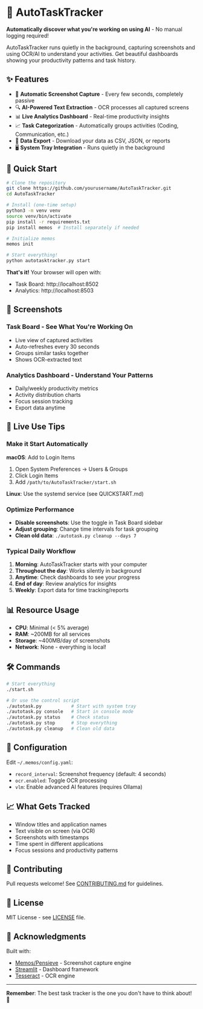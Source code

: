 # 🤖 AutoTaskTracker

**Automatically discover what you're working on using AI** - No manual logging required!

AutoTaskTracker runs quietly in the background, capturing screenshots and using OCR/AI to understand your activities. Get beautiful dashboards showing your productivity patterns and task history.

## ✨ Features

- 📸 **Automatic Screenshot Capture** - Every few seconds, completely passive
- 🔍 **AI-Powered Text Extraction** - OCR processes all captured screens  
- 📊 **Live Analytics Dashboard** - Real-time productivity insights
- 📈 **Task Categorization** - Automatically groups activities (Coding, Communication, etc.)
- 💾 **Data Export** - Download your data as CSV, JSON, or reports
- 🖥️ **System Tray Integration** - Runs quietly in the background

## 🚀 Quick Start

```bash
# Clone the repository
git clone https://github.com/yourusername/AutoTaskTracker.git
cd AutoTaskTracker

# Install (one-time setup)
python3 -m venv venv
source venv/bin/activate
pip install -r requirements.txt
pip install memos  # Install separately if needed

# Initialize memos
memos init

# Start everything!
python autotasktracker.py start
```

**That's it!** Your browser will open with:
- Task Board: http://localhost:8502
- Analytics: http://localhost:8503

## 📸 Screenshots

### Task Board - See What You're Working On
- Live view of captured activities
- Auto-refreshes every 30 seconds
- Groups similar tasks together
- Shows OCR-extracted text

### Analytics Dashboard - Understand Your Patterns  
- Daily/weekly productivity metrics
- Activity distribution charts
- Focus session tracking
- Export data anytime

## 🎯 Live Use Tips

### Make it Start Automatically

**macOS**: Add to Login Items
1. Open System Preferences → Users & Groups
2. Click Login Items
3. Add `/path/to/AutoTaskTracker/start.sh`

**Linux**: Use the systemd service (see QUICKSTART.md)

### Optimize Performance

- **Disable screenshots**: Use the toggle in Task Board sidebar
- **Adjust grouping**: Change time intervals for task grouping
- **Clean old data**: `./autotask.py cleanup --days 7`

### Typical Daily Workflow

1. **Morning**: AutoTaskTracker starts with your computer
2. **Throughout the day**: Works silently in background
3. **Anytime**: Check dashboards to see your progress
4. **End of day**: Review analytics for insights
5. **Weekly**: Export data for time tracking/reports

## 📊 Resource Usage

- **CPU**: Minimal (< 5% average)
- **RAM**: ~200MB for all services
- **Storage**: ~400MB/day of screenshots
- **Network**: None - everything is local!

## 🛠️ Commands

```bash
# Start everything
./start.sh

# Or use the control script
./autotask.py           # Start with system tray
./autotask.py console   # Start in console mode  
./autotask.py status    # Check status
./autotask.py stop      # Stop everything
./autotask.py cleanup   # Clean old data
```

## 🔧 Configuration

Edit `~/.memos/config.yaml`:
- `record_interval`: Screenshot frequency (default: 4 seconds)
- `ocr.enabled`: Toggle OCR processing
- `vlm`: Enable advanced AI features (requires Ollama)

## 📈 What Gets Tracked

- Window titles and application names
- Text visible on screen (via OCR)
- Screenshots with timestamps
- Time spent in different applications
- Focus sessions and productivity patterns

## 🤝 Contributing

Pull requests welcome! See [CONTRIBUTING.md](CONTRIBUTING.md) for guidelines.

## 📄 License

MIT License - see [LICENSE](LICENSE) file.

## 🙏 Acknowledgments

Built with:
- [Memos/Pensieve](https://github.com/arkohut/memos) - Screenshot capture engine
- [Streamlit](https://streamlit.io) - Dashboard framework
- [Tesseract](https://github.com/tesseract-ocr/tesseract) - OCR engine

---

**Remember**: The best task tracker is the one you don't have to think about! 🚀